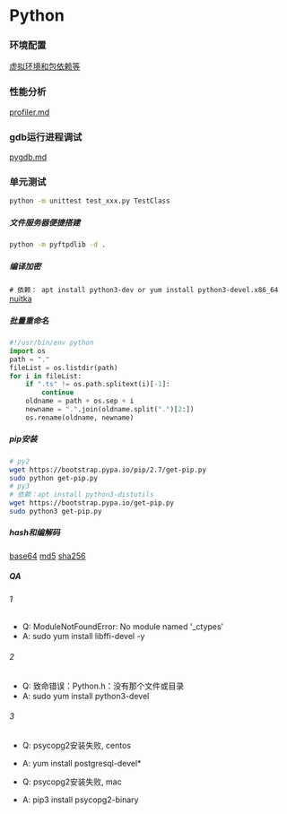 
# Python

### 环境配置
[虚拟环境和包依赖等](env.md)

### 性能分析
[profiler.md](profiler.md)

### gdb运行进程调试
[pygdb.md](pygdb.md)

### 单元测试
```bash
python -m unittest test_xxx.py TestClass
```

##### 文件服务器便捷搭建
```bash
python -m pyftpdlib -d .
```

##### 编译加密
`# 依赖： apt install python3-dev or yum install python3-devel.x86_64`  
[nuitka](https://github.com/Nuitka/Nuitka)

##### 批量重命名
```python
#!/usr/bin/env python
import os
path = "."
fileList = os.listdir(path)
for i in fileList:
    if ".ts" != os.path.splitext(i)[-1]:
        continue
    oldname = path + os.sep + i
    newname = ".".join(oldname.split(".")[2:])
    os.rename(oldname, newname)
```

##### pip安装
```bash
# py2
wget https://bootstrap.pypa.io/pip/2.7/get-pip.py
sudo python get-pip.py
# py3
# 依赖：apt install python3-distutils
wget https://bootstrap.pypa.io/get-pip.py
sudo python3 get-pip.py 
```

##### hash和编解码
[base64](https://github.com/miaoyc666/pyArsenal/blob/master/encoding/base64.py)
[md5](https://github.com/miaoyc666/pyArsenal/blob/master/hash/md5.py)
[sha256](https://github.com/miaoyc666/pyArsenal/blob/master/hash/sha256.py)

##### QA
###### 1
- Q: ModuleNotFoundError: No module named '_ctypes'
- A: sudo yum install libffi-devel -y

###### 2
- Q: 致命错误：Python.h：没有那个文件或目录
- A: sudo yum install python3-devel

###### 3
- Q: psycopg2安装失败, centos
- A: yum install postgresql-devel*

- Q: psycopg2安装失败, mac
- A: pip3 install psycopg2-binary
